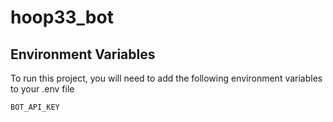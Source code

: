 # hoop33_bot

## Environment Variables

To run this project, you will need to add the following environment variables to your .env file

`BOT_API_KEY`
